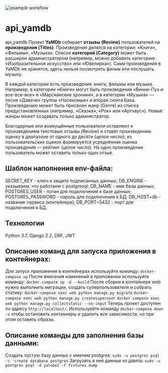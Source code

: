 ![example workflow](https://github.com/krtkv-alex/yamdb_final/actions/workflows/yamdb_workflow.yml/badge.svg)


# api_yamdb
api_yamdb
Проект **YaMDb** собирает **отзывы (Review)** пользователей на **произведения (Titles)**. Произведения делятся на категории: «Книги», «Фильмы», «Музыка». Список **категорий (Category)** может быть расширен администратором (например, можно добавить категорию «Изобразительное искусство» или «Ювелирка»).
Сами произведения в YaMDb не хранятся, здесь нельзя посмотреть фильм или послушать музыку.

В каждой категории есть произведения: книги, фильмы или музыка. Например, в категории «Книги» могут быть произведения «Винни-Пух и все-все-все» и «Марсианские хроники», а в категории «Музыка» — песня «Давеча» группы «Насекомые» и вторая сюита Баха.
Произведению может быть присвоен жанр (Genre) из списка предустановленных (например, «Сказка», «Рок» или «Артхаус»). Новые жанры может создавать только администратор.

Благодарные или возмущённые пользователи оставляют к произведениям текстовые отзывы (Review) и ставят произведению оценку в диапазоне от одного до десяти (целое число); из пользовательских оценок формируется усреднённая оценка произведения — рейтинг (целое число). На одно произведение пользователь может оставить только один отзыв.

## Шаблон наполнения env-файла:
SECRET_KEY - ключ к защите подписанных данных;
DB_ENGINE - указываем, что работаем с postgresql;
DB_NAME - имя базы данных;
POSTGRES_USER - логин для подключения к базе данных;
POSTGRES_PASSWORD - пароль для подключения к БД;
DB_HOST=db - название сервиса (контейнера);
DB_PORT=5432 - порт для подключения к БД.

## Технологии
Python 3.7, Django 2.2, DRF, JWT

## Описание команд для запуска приложения в контейнерах:
Для запуск приложения в контейнерах используйте команду:
```docker-compose up```
После внесения изменений в приложении используйте команду:
```docker-compose up -d --build```
После сборки в контейнере web нужно выполнить миграции, создать суперпользователя и собрать статику:
```docker-compose exec web python manage.py migrate```
```docker-compose exec web python manage.py createsuperuser```
```docker-compose exec web python manage.py collectstatic --no-input```
Теперь проект доступен по адресу ```http://localhost/```.
Используейте команду ```docker-compose down -v``` чтобы остановить контекнеры и удалить все зависимости, но при этом оставить образы.
## Описание команды для заполнения базы данными:
Создать пустую базу данных с именем postgres:
```sudo -u postgres psql -c 'create database postgres```
Загрузить в неё данные из дампа: 
```sudo -u postgres psql -d yatube2 -f fixtures.dump```
